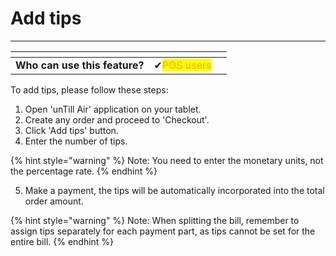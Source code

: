 # Add tips

***

<table data-card-size="large" data-view="cards"><thead><tr><th></th><th></th><th></th></tr></thead><tbody><tr><td><strong>Who can use this feature?</strong></td><td><span data-gb-custom-inline data-tag="emoji" data-code="2714">✔</span><mark style="color:orange;">POS users</mark></td><td></td></tr></tbody></table>

To add tips, please follow these steps:

1. Open 'unTill Air' application on your tablet.
2. Create any order and proceed to 'Checkout'.
3. Click 'Add tips' button.
4. Enter the number of tips.

{% hint style="warning" %}
Note: You need to enter the monetary units, not the percentage rate.&#x20;
{% endhint %}

5. Make a payment, the tips will be automatically incorporated into the total order amount.&#x20;

{% hint style="warning" %}
Note: When splitting the bill, remember to assign tips separately for each payment part, as tips cannot be set for the entire bill.
{% endhint %}
